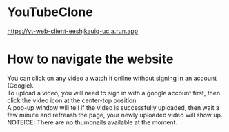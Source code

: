 # YouTubeClone
https://yt-web-client-eeshjkauiq-uc.a.run.app

# How to navigate the website
You can click on any video a watch it online without signing in an account (Google).  
To upload a video, you will need to sign in with a google account first, then click the video icon at the center-top position.  
A pop-up window will tell if the video is successfully uploaded, then wait a few minute and refreash the page, your newly uploaded video will show up.  
NOTEICE: There are no thumbnails available at the moment.
